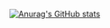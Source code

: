 [![Anurag's GitHub stats](https://github-readme-stats.vercel.app/api?username=whjin&count_private=true&show_icons=true)](https://github.com/whjin)